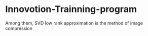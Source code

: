 # Innovotion-Trainning-program
Among them, SVD low rank approximation is the method of image compression
